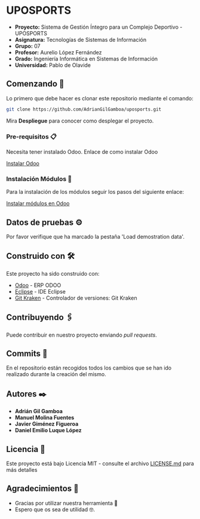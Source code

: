 # UPOSPORTS

* **Proyecto:** Sistema de Gestión Íntegro para un Complejo Deportivo - UPOSPORTS
* **Asignatura:** Tecnologías de Sistemas de Información
* **Grupo:** 07
* **Profesor:** Aurelio López Fernández
* **Grado:** Ingeniería Informática en Sistemas de Información
* **Universidad:** Pablo de Olavide


## Comenzando 🚀

Lo primero que debe hacer es clonar este repositorio mediante el comando:

```sh
git clone https://github.com/AdrianGilGamboa/uposports.git
```

Mira **Despliegue** para conocer como desplegar el proyecto.


### Pre-requisitos 📋

Necesita tener instalado Odoo. Enlace de como instalar Odoo

[Instalar Odoo](http://angelmoya.es/blog/odoo/instalar-odoo-11-en-ubuntu-18-04/)


### Instalación Módulos 🔧

Para la instalación de los módulos seguir los pasos del siguiente enlace:

[Instalar módulos en Odoo](https://www.odoo.com/es_ES/forum/ayuda-1/question/how-to-install-new-module-in-odoo-11-129844)


## Datos de pruebas ⚙️

Por favor verifique que ha marcado la pestaña 'Load demostration data'.

## Construido con 🛠️

Este proyecto ha sido construido con:

* [Odoo](https://www.odoo.com/es_ES/) - ERP ODOO
* [Eclipse](https://www.eclipse.org/) - IDE Eclipse
* [Git Kraken](https://www.gitkraken.com/) - Controlador de versiones: Git Kraken

## Contribuyendo 🖇️

Puede contribuir en nuestro proyecto enviando *pull requests*.

## Commits 📌

En el repositorio están recogidos todos los cambios que se han ido realizado durante la creación del mismo.

## Autores ✒️

* **Adrián Gil Gamboa**
* **Manuel Molina Fuentes**
* **Javier Giménez Figueroa**
* **Daniel Emilio Luque López**

## Licencia 📄

Este proyecto está bajo Licencia MIT - consulte el archivo [LICENSE.md](LICENSE.md) para más detalles

## Agradecimientos 🎁

* Gracias por utilizar nuestra herramienta 📢
* Espero que os sea de utilidad 🤓.
